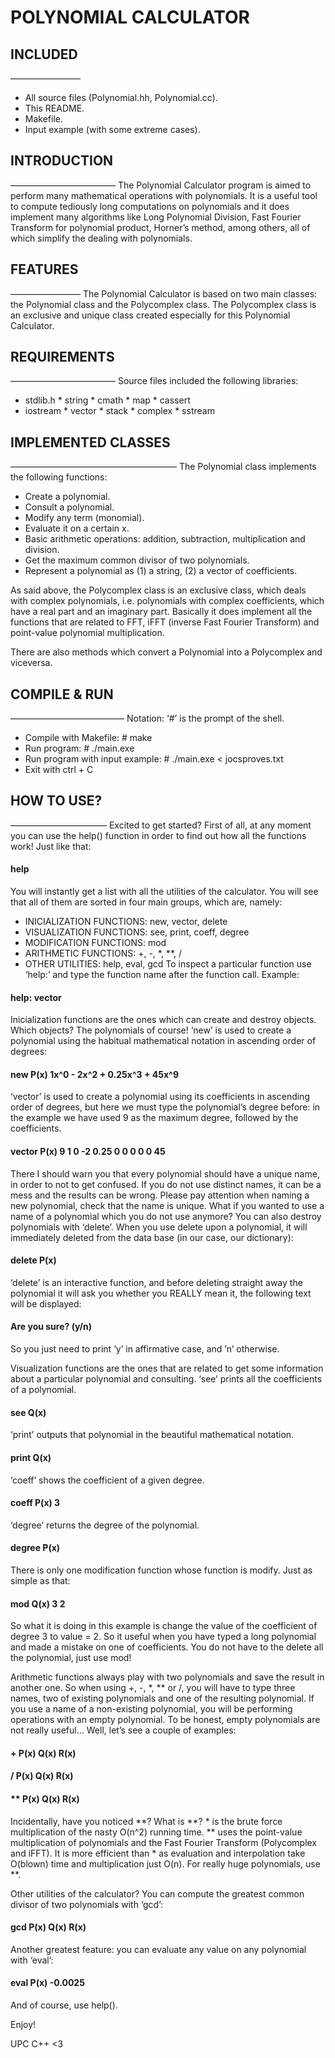 # POLYNOMIAL CALCULATOR  

## INCLUDED
————————
*	All source files (Polynomial.hh, Polynomial.cc).
*	This README.
*	Makefile.
* 	Input example (with some extreme cases).

## INTRODUCTION
————————————
The Polynomial Calculator program is aimed to perform many mathematical operations with polynomials. It is a useful tool to compute tediously long computations on polynomials and it does implement many algorithms like Long Polynomial Division, Fast Fourier Transform for polynomial product, Horner’s method, among others, all of which simplify the dealing with polynomials. 

## FEATURES
————————
The Polynomial Calculator is based on two main classes: the Polynomial class and the Polycomplex class. The Polycomplex class is an exclusive and unique class created especially for this Polynomial Calculator.

## REQUIREMENTS
————————————
Source files included the following libraries:
*	stdlib.h		*	string		*	cmath		*	map		*	cassert
*	iostream		*	vector		*	stack		* 	complex		* 	sstream

## IMPLEMENTED CLASSES
———————————————————
The Polynomial class implements the following functions:
 - Create a polynomial.
 - Consult a polynomial.
 - Modify any term (monomial).
 - Evaluate it on a certain x.
 - Basic arithmetic operations: addition, subtraction, multiplication and division.
 - Get the maximum common divisor of two polynomials.
 - Represent a polynomial as (1) a string, (2) a vector of coefficients.

As said above, the Polycomplex class is an exclusive class, which deals with complex polynomials, i.e. polynomials with complex coefficients, which have a real part and an imaginary part. Basically it does implement all the functions that are related to FFT, iFFT (inverse Fast Fourier Transform) and point-value polynomial multiplication.

There are also methods which convert a Polynomial into a Polycomplex and viceversa.

## COMPILE & RUN
—————————————
Notation: ‘#’ is the prompt of the shell.
*	Compile with Makefile: 			# make
*	Run program: 				# ./main.exe
*	Run program with input example:		# ./main.exe < jocsproves.txt
* 	Exit with ctrl + C

## HOW TO USE?
———————————
Excited to get started? First of all, at any moment you can use the help() function in order to find out how all the functions work! Just like that:
#### help
You will instantly get a list with all the utilities of the calculator. You will see that all of them are sorted in four main groups, which are, namely:
 - INICIALIZATION FUNCTIONS: new, vector, delete
 - VISUALIZATION FUNCTIONS: see, print, coeff, degree
 - MODIFICATION FUNCTIONS: mod
 - ARITHMETIC FUNCTIONS: +, -, *, **, /
 - OTHER UTILITIES: help, eval, gcd
To inspect a particular function use ‘help:’ and type the function name after the function call. Example:
#### help: vector
Inicialization functions are the ones which can create and destroy objects. Which objects? The polynomials of course! ‘new’ is used to create a polynomial using the habitual mathematical notation in ascending order of degrees:
#### new P(x) 1x^0 - 2x^2 + 0.25x^3 + 45x^9
‘vector’ is used to create a polynomial using its coefficients in ascending order of degrees, but here we must type the polynomial’s degree before: in the example we have used 9 as the maximum degree, followed by the coefficients.
#### vector P(x) 9 1 0 -2 0.25 0 0 0 0 0 45
There I should warn you that every polynomial should have a unique name, in order to not to get confused. If you do not use distinct names, it can be a mess and the results can be wrong. Please pay attention when naming a new polynomial, check that the name is unique. What if you wanted to use a name of a polynomial which you do not use anymore? You can also destroy polynomials with ‘delete’. When you use delete upon a polynomial, it will immediately deleted from the data base (in our case, our dictionary):
#### delete P(x)
‘delete’ is an interactive function, and before deleting straight away the polynomial it will ask you whether you REALLY mean it, the following text will be displayed:
#### Are you sure? (y/n)
So you just need to print ‘y’ in affirmative case, and ’n’ otherwise.

Visualization functions are the ones that are related to get some information about a particular polynomial and consulting. ‘see’ prints all the coefficients of a polynomial.
#### see Q(x)
‘print’ outputs that polynomial in the beautiful mathematical notation.
#### print Q(x)
‘coeff’ shows the coefficient of a given degree.
#### coeff P(x) 3
‘degree’ returns the degree of the polynomial.
#### degree P(x)

There is only one modification function whose function is modify. Just as simple as that:
#### mod Q(x) 3 2
So what it is doing in this example is change the value of the coefficient of degree 3 to value = 2. So it useful when you have typed a long polynomial and made a mistake on one of coefficients. You do not have to the delete all the polynomial, just use mod!

Arithmetic functions always play with two polynomials and save the result in another one. So when using +, -, *, ** or /, you will have to type three names, two of existing polynomials and one of the resulting polynomial. If you use a name of a non-existing polynomial, you will be performing operations with an empty polynomial. To be honest, empty polynomials are not really useful… Well, let’s see a couple of examples:
#### + P(x) Q(x) R(x)
#### / P(x) Q(x) R(x)
#### ** P(x) Q(x) R(x)
Incidentally, have you noticed **? What is **? * is the brute force multiplication of the nasty O(n^2) running time. ** uses the point-value multiplication of polynomials and the Fast Fourier Transform (Polycomplex and iFFT). It is more efficient than * as evaluation and interpolation take O(blown) time and multiplication just O(n). For really huge polynomials, use **.

Other utilities of the calculator? You can compute the greatest common divisor of two polynomials with ‘gcd’:
#### gcd P(x) Q(x) R(x)
Another greatest feature: you can evaluate any value on any polynomial with ‘eval’:
#### eval P(x) -0.0025
And of course, use help().

Enjoy!

UPC C++ <3
